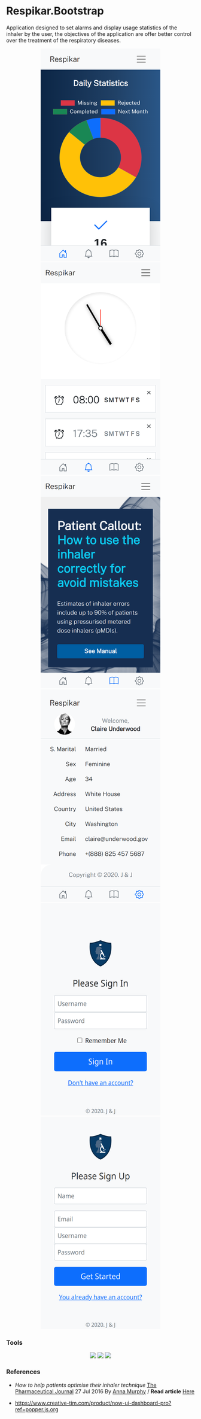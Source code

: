# Respikar.Bootstrap

Application designed to set alarms and display usage statistics of the inhaler by the user, the objectives of the
application are offer better control over the treatment of the respiratory diseases.

<p align="center">
    <img width="320" height="568" src="./app/docs/Home.png" alt="Screenshot"/>
    <img width="320" height="568" src="./app/docs/Alarm.png" alt="Screenshot"/>
    <img width="320" height="568" src="./app/docs/HowTo.png" alt="Screenshot"/>
    <img width="320" height="568" src="./app/docs/Profile.png" alt="Screenshot"/>
    <img width="320" height="568" src="./app/docs/SignIn.png" alt="Screenshot"/>
    <img width="320" height="568" src="./app/docs/SignUp.png" alt="Screenshot"/>
</p>

### Tools

<p align="center">

<img height="64px" src="https://cdn.vox-cdn.com/thumbor/VeEPEECslTmxDJwzV2RHXhslYpg=/0x0:1980x1320/920x613/filters:focal(832x502:1148x818):format(webp)/cdn.vox-cdn.com/uploads/chorus_image/image/65613211/microsoftedgenewlogo.5.jpg" />
<img height="64px" src="https://www.pngkey.com/png/full/146-1461373_logo-usage-browsersync-icon.png" />
<img height="64px" src="https://camo.githubusercontent.com/bec2c92468d081617cb3145a8f3d8103e268bca400f6169c3a68dc66e05c971e/68747470733a2f2f76352e676574626f6f7473747261702e636f6d2f646f63732f352e302f6173736574732f6272616e642f626f6f7473747261702d6c6f676f2d736861646f772e706e67" />

</p>

### References

- <i>How to help patients optimise their inhaler technique</i>
  [The Pharmaceutical Journal](https://www.pharmaceutical-journal.com/PJ,-July-2016,-Vol-297,-No-7891/982.issue)
  27 Jul 2016 By [Anna Murphy](https://www.pharmaceutical-journal.com/anna-murphy/426.bio)
  / <b>Read
  article</b> [Here](https://www.pharmaceutical-journal.com/cpd-and-learning/learning-article/how-to-help-patients-optimise-their-inhaler-technique/20201442.article?firstPass=false)

- https://www.creative-tim.com/product/now-ui-dashboard-pro?ref=popper.js.org
